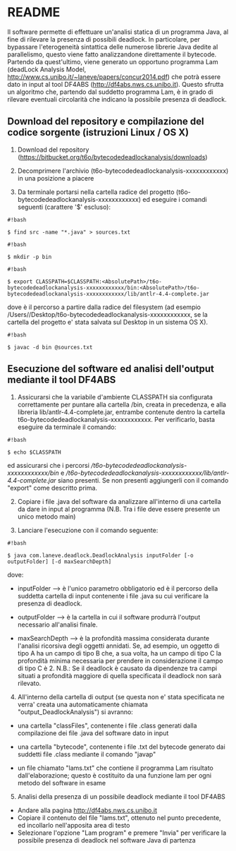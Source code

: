 # README #

Il software permette di effettuare un'analisi statica di un programma Java, al fine di rilevare la presenza di possibili deadlock.
In particolare, per bypassare l'eterogeneità sintattica delle numerose librerie Java dedite al parallelismo, questo viene fatto analizzandone direttamente il bytecode. 
Partendo da quest'ultimo, viene generato un opportuno programma Lam (deadLock Analysis Model, http://www.cs.unibo.it/~laneve/papers/concur2014.pdf) che potrà essere dato in input al tool DF4ABS (http://df4abs.nws.cs.unibo.it). Questo sfrutta un algoritmo che, partendo dal suddetto programma Lam, è in grado di rilevare eventuali circolarità che indicano la possibile presenza di deadlock.

## Download del repository e compilazione del codice sorgente (istruzioni Linux / OS X) ##

1) Download del repository (https://bitbucket.org/t6o/bytecodedeadlockanalysis/downloads)

2) Decomprimere l'archivio (t6o-bytecodedeadlockanalysis-xxxxxxxxxxxx) in una posizione a piacere

3) Da terminale portarsi nella cartella radice del progetto (t6o-bytecodedeadlockanalysis-xxxxxxxxxxxx) ed eseguire i comandi seguenti (carattere '$' escluso):


```
#!bash

$ find src -name "*.java" > sources.txt
```


```
#!bash

$ mkdir -p bin
```



```
#!bash

$ export CLASSPATH=$CLASSPATH:<AbsolutePath>/t6o-bytecodedeadlockanalysis-xxxxxxxxxxxx/bin:<AbsolutePath>/t6o-bytecodedeadlockanalysis-xxxxxxxxxxxx/lib/antlr-4.4-complete.jar
```


dove <AbsolutePath> è il percorso a partire dalla radice del filesystem (ad esempio /Users/<username>/Desktop/t6o-bytecodedeadlockanalysis-xxxxxxxxxxxx, se la cartella del progetto e' stata salvata sul Desktop in un sistema OS X).


```
#!bash

$ javac -d bin @sources.txt
```


## Esecuzione del software ed analisi dell'output mediante il tool DF4ABS ##

1) Assicurarsi che la variabile d'ambiente CLASSPATH sia configurata correttamente per puntare alla cartella /bin, creata in precedenza, e alla libreria lib/antlr-4.4-complete.jar, entrambe contenute dentro la cartella t6o-bytecodedeadlockanalysis-xxxxxxxxxxxx. Per verificarlo, basta eseguire da terminale il comando:

```
#!bash

$ echo $CLASSPATH

```
ed assicurarsi che i percorsi *<AbsolutePath>/t6o-bytecodedeadlockanalysis-xxxxxxxxxxxx/bin* e *<AbsolutePath>/t6o-bytecodedeadlockanalysis-xxxxxxxxxxxx/lib/antlr-4.4-complete.jar* siano presenti. Se non presenti aggiungerli con il comando "export" come descritto prima.

2) Copiare i file .java del software da analizzare all'interno di una cartella da dare in input al programma (N.B. Tra i file deve essere presente un unico metodo main)

3) Lanciare l'esecuzione con il comando seguente:


```
#!bash

$ java com.laneve.deadlock.DeadlockAnalysis inputFolder [-o outputFolder] [-d maxSearchDepth]

```

dove:
* inputFolder --> è l'unico parametro obbligatorio ed è il percorso della suddetta cartella di input contenente i file .java su cui verificare la presenza di deadlock.

* outputFolder --> è la cartella in cui il software produrrà l'output necessario all'analisi finale.

* maxSearchDepth --> è la profondità massima considerata durante l'analisi ricorsiva degli oggetti annidati. Se, ad esempio, un oggetto di tipo A ha un campo di tipo B che, a sua volta, ha un campo di tipo C la profondità minima necessaria per prendere in considerazione il campo di tipo C è 2. N.B.: Se il deadlock è causato da dipendenze tra campi situati a profondità maggiore di quella specificata il deadlock non sarà rilevato.

4) All'interno della cartella di output (se questa non e' stata specificata ne verra' creata una automaticamente chiamata "output_DeadlockAnalysis") si avranno:

* una cartella "classFiles", contenente i file .class generati dalla compilazione dei file .java del software dato in input

*  una cartella "bytecode", contenente i file .txt del bytecode generato dai suddetti file .class mediante il comando "javap"

*  un file chiamato "lams.txt" che contiene il programma Lam risultato dall'elaborazione; questo è costituito da una funzione lam per ogni metodo del software in esame

5) Analisi della presenza di un possibile deadlock mediante il tool DF4ABS
* Andare alla pagina http://df4abs.nws.cs.unibo.it
* Copiare il contenuto del file "lams.txt", ottenuto nel punto precedente, ed incollarlo nell'apposita area di testo
* Selezionare l'opzione "Lam program" e premere "Invia" per verificare la possibile presenza di deadlock nel software Java di partenza